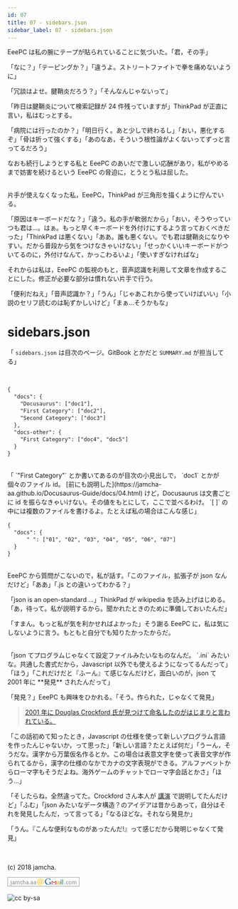 ```yaml
---
id: 07
title: 07 - sidebars.json
sidebar_label: 07 - sidebars.json
---
```


<style>
@import url('https://fonts.googleapis.com/css?family=Sawarabi+Mincho');
</style>

EeePC は私の腕にテープが貼られていることに気づいた。「君，その手」

「なに？」「テーピングか？」「違うよ。ストリートファイトで拳を痛めないように」

「冗談はよせ。腱鞘炎だろう？」「そんなんじゃないって」

「昨日は腱鞘炎について検索記録が 24 件残っていますが」ThinkPad が正直に言い，私はむっとする。

「病院には行ったのか？」「明日行く。あと少しで終わるし」「おい，悪化するぞ」「骨は折って強くする」「あのなあ，そういう根性論がよくないってずっと言ってるだろう」

なおも続行しようとする私と EeePC のあいだで激しい応酬があり，私がやめるまで妨害を続けるという EeePC の脅迫に，とうとう私は屈した。

<br>
片手が使えなくなった私，EeePC，ThinkPad が三角形を描くように佇んでいる。

「原因はキーボードだな？」「違う。私の手が軟弱だから」「おい，そうやっていつも君は…。はぁ。もっと早くキーボードを外付けにするよう言っておくべきだった」「ThinkPad は悪くない」「ああ。誰も悪くない。でも君は腱鞘炎になりやすい。だから普段から気をつけなきゃいけない」「せっかくいいキーボードがついてるのに，外付けなんて，かっこわるいよ」「使いすぎなければな」

それからは私は，EeePC の監視のもと，音声認識を利用して文章を作成することにした。修正が必要な部分は慣れない片手で行う。

「便利だねえ」「音声認識か？」「うん」「じゃあこれから使っていけばいい」「小説のセリフ読むのは恥ずかしいけど」「まぁ…そうかもな」


# sidebars.json

「 `sidebars.json` は目次のページ。GitBook とかだと `SUMMARY.md` が担当してる」

<br>
<https://github.com/facebook/Docusaurus/blob/master/examples/basics/sidebars.json>

    {
      "docs": {
        "Docusaurus": ["doc1"],
        "First Category": ["doc2"],
        "Second Category": ["doc3"]
      },
      "docs-other": {
        "First Category": ["doc4", "doc5"]
      }
    }

<br>
「 `"First Category"` とか書いてあるのが目次の小見出しで， `doc1` とかが個々のファイル id。 [前にも説明した](https://jamcha-aa.github.io/Docusaurus-Guide/docs/04.html) けど，Docusaurus は文書ごとに id を振らなきゃいけない。その値をもとにして，ここで並べるわけ。 `[ ]` の中には複数のファイルを書けるよ。たとえば私の場合はこんな感じ」

<br>

    {
      "docs": {
          " ": ["01", "02", "03", "04", "05", "06", "07"]
      }
    }

<br>
EeePC から質問がこないので，私が話す。「このファイル，拡張子が json なんだけど」「ああ」「.js との違いってわかる？」

「json is an open-standard ...」ThinkPad が wikipedia を読み上げはじめる。「あ，待って。私が説明するから。聞かれたときのために準備しておいたんだ」

「すまん。もっと私が気を利かせればよかった」そう謝る EeePC に，私は気にしないように言う。もともと自分でも知りたかったからだ。

<br>
「json てプログラムじゃなくて設定ファイルみたいなものなんだ。 `.ini` みたいな。共通した書式だから，Javascript 以外でも使えるようになってるんだって」「ほう」「これだけだと『ふーん』て感じなんだけど，面白いのが，json て 2001 年に **発見** されたんだって」

「発見？」EeePC も興味をひかれる。「そう。作られた，じゃなくて発見」

> [2001 年に Douglas Crockford 氏が見つけて命名したのがはじまりと言われている。](https://speakerdeck.com/circled9/jsonfalseli-shi?slide=11)

「この話初めて知ったとき，Javascript の仕様を使って新しいプログラム言語を作ったんじゃないか，って思った」「新しい言語？たとえば何だ」「うーん，そうだな。漢字から万葉仮名作るとか。この場合は表意文字を使って表音文字が作られてるから，漢字の仕様のなかでカナの文字表現ができる。アルファベットからローマ字もそうだよね。海外ゲームのチャットでローマ字会話とかさ」「ほう…」

「そしたらね，全然違ってた。Crockford さん本人が [講演](https://www.youtube.com/watch?v=-C-JoyNuQJs) で説明してたんだけど」「ふむ」「json みたいなデータ構造？のアイデアは昔からあって，自分はそれを発見したんだ，って言ってる」「なるほどな。それなら発見か」

「うん。『こんな便利なものがあったんだ!』って感じだから発明じゃなくて発見」

<br>
<br>
(c) 2018 jamcha.

![mail](./assets/mail.png)

![cc by-sa](https://i.creativecommons.org/l/by-sa/4.0/88x31.png)

